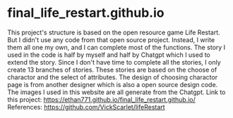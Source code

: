 # final_life_restart.github.io
This project's structure is based on the open resource game Life Restart. 
But I didn't use any code from that open source project. 
Instead, I write them all one my own, and I can complete most of the functions.
The story I used in the code is half by myself and half by Chatgpt which I used to extend the story.
Since I don't have time to complete all the stories, I only create 13 branches of stories.
These stories are based on the choose of charactor and the select of attributes.
The design of choosing charactor page is from another designer which is also a open source design code.
The images I used in this website are all generate from the Chatgpt.
Link to this project: https://ethan771.github.io/final_life_restart.github.io/
References: https://github.com/VickScarlet/lifeRestart

